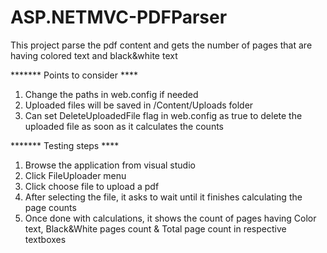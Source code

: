 # ASP.NETMVC-PDFParser
This project parse the pdf content and gets the number of pages that are having colored text and black&amp;white text

******* Points to consider ****

1. Change the paths in web.config if needed
2. Uploaded files will be saved in /Content/Uploads folder
3. Can set DeleteUploadedFile flag in web.config as true to delete the uploaded file as soon as it calculates the counts


******* Testing steps ****
1. Browse the application from visual studio
2. Click FileUploader menu 
3. Click choose file to upload a pdf 
4. After selecting the file, it asks to wait until it finishes calculating the page counts
5. Once done with calculations, it shows the count of pages having Color text, Black&White pages count & Total page count in respective textboxes
